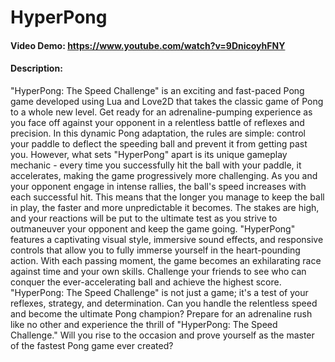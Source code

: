 # HyperPong
#### Video Demo: https://www.youtube.com/watch?v=9DnicoyhFNY
#### Description:
"HyperPong: The Speed Challenge" is an exciting and fast-paced Pong game developed using Lua and Love2D that takes the classic game of Pong to a whole new level. Get ready for an adrenaline-pumping experience as you face off against your opponent in a relentless battle of reflexes and precision.
In this dynamic Pong adaptation, the rules are simple: control your paddle to deflect the speeding ball and prevent it from getting past you. However, what sets "HyperPong" apart is its unique gameplay mechanic - every time you successfully hit the ball with your paddle, it accelerates, making the game progressively more challenging.
As you and your opponent engage in intense rallies, the ball's speed increases with each successful hit. This means that the longer you manage to keep the ball in play, the faster and more unpredictable it becomes. The stakes are high, and your reactions will be put to the ultimate test as you strive to outmaneuver your opponent and keep the game going.
"HyperPong" features a captivating visual style, immersive sound effects, and responsive controls that allow you to fully immerse yourself in the heart-pounding action. With each passing moment, the game becomes an exhilarating race against time and your own skills.
Challenge your friends to see who can conquer the ever-accelerating ball and achieve the highest score. "HyperPong: The Speed Challenge" is not just a game; it's a test of your reflexes, strategy, and determination. Can you handle the relentless speed and become the ultimate Pong champion?
Prepare for an adrenaline rush like no other and experience the thrill of "HyperPong: The Speed Challenge." Will you rise to the occasion and prove yourself as the master of the fastest Pong game ever created?